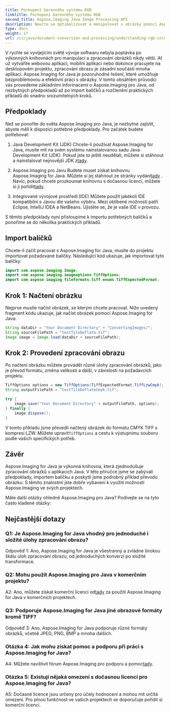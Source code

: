 ```yaml
---
title: Pochopení barevného systému RGB
linktitle: Pochopení barevného systému RGB
second_title: Aspose.Imaging Java Image Processing API
description: Naučte se optimalizovat a manipulovat s obrázky pomocí Aspose.Imaging for Java. Začněte s naším podrobným průvodcem.
type: docs
weight: 17
url: /cs/java/document-conversion-and-processing/understanding-rgb-color-system/
---
```

V rychle se vyvíjejícím světě vývoje softwaru nebyla poptávka po výkonných knihovnách pro manipulaci a zpracování obrázků nikdy větší. Ať už vytváříte webovou aplikaci, mobilní aplikaci nebo dokonce pracujete na desktopovém projektu, zpracování obrazu je zásadní součástí mnoha aplikací. Aspose.Imaging for Java je pozoruhodné řešení, které umožňuje bezproblémovou a efektivní práci s obrázky. V tomto obsáhlém průvodci vás provedeme základními informacemi o Aspose.Imaging pro Java, od nezbytných předpokladů až po import balíčků a rozčlenění praktických příkladů do snadno srozumitelných kroků.

## Předpoklady

Než se ponoříte do světa Aspose.Imaging pro Java, je nezbytné zajistit, abyste měli k dispozici potřebné předpoklady. Pro začátek budete potřebovat:

1. Java Development Kit (JDK)
 Chcete-li používat Aspose.Imaging for Java, musíte mít na svém systému nainstalovanou sadu Java Development Kit (JDK). Pokud jste to ještě neudělali, můžete si stáhnout a nainstalovat nejnovější JDK z[tady](https://www.oracle.com/java/technologies/javase-downloads).

2. Aspose.Imaging pro Javu
 Budete muset získat knihovnu Aspose.Imaging for Java. Můžete si jej stáhnout ze stránky vydání[tady](https://releases.aspose.com/imaging/java/) . Navíc, pokud chcete prozkoumat knihovnu s dočasnou licencí, můžete si ji pořídit[tady](https://purchase.aspose.com/temporary-license/).

3. Integrované vývojové prostředí (IDE)
Můžete použít jakékoli IDE kompatibilní s Javou dle vašeho výběru. Mezi oblíbené možnosti patří Eclipse, IntelliJ IDEA a NetBeans. Ujistěte se, že je vaše IDE v provozu.

S těmito předpoklady nyní přistoupíme k importu potřebných balíčků a ponoříme se do několika praktických příkladů.

## Import balíčků

Chcete-li začít pracovat s Aspose.Imaging for Java, musíte do projektu importovat požadované balíčky. Následující kód ukazuje, jak importovat tyto balíčky:

```java
import com.aspose.imaging.Image;
import com.aspose.imaging.imageoptions.TiffOptions;
import com.aspose.imaging.fileformats.tiff.enums.TiffExpectedFormat;
```

## Krok 1: Načtení obrázku

Nejprve musíte načíst obrázek, se kterým chcete pracovat. Níže uvedený fragment kódu ukazuje, jak načíst obrázek pomocí Aspose.Imaging for Java:

```java
String dataDir = "Your Document Directory" + "ConvertingImages/";
String sourceFilePath = "testTileDeflate.tif";
Image image = Image.load(dataDir + sourceFilePath);
```

## Krok 2: Provedení zpracování obrazu

Po načtení obrázku můžete provádět různé úlohy zpracování obrázků, jako je převod formátu, změna velikosti a další, v závislosti na požadavcích projektu.

```java
TiffOptions options = new TiffOptions(TiffExpectedFormat.TiffLzwCmyk);
String outputFilePath = "testTileDeflateCmyk.tif";

try {
    image.save("Your Document Directory" + outputFilePath, options);
} finally {
    image.dispose();
}
```

 V tomto příkladu jsme převedli načtený obrázek do formátu CMYK TIFF s kompresí LZW. Můžete upravit`TiffOptions` a cestu k výstupnímu souboru podle vašich specifických potřeb.

## Závěr

Aspose.Imaging for Java je výkonná knihovna, která zjednodušuje zpracování obrázků v aplikacích Java. V této příručce jsme se zabývali předpoklady, importem balíčku a poskytli jsme podrobný příklad převodu obrázku. S těmito znalostmi jste dobře vybaveni k využití možností Aspose.Imaging ve svých projektech.

Máte další otázky ohledně Aspose.Imaging pro Java? Podívejte se na tyto často kladené otázky:

## Nejčastější dotazy

### Q1: Je Aspose.Imaging for Java vhodný pro jednoduché i složité úlohy zpracování obrazu?

Odpověď 1: Ano, Aspose.Imaging for Java je všestranný a zvládne širokou škálu úloh zpracování obrazu, od jednoduchých konverzí po složité transformace.

### Q2: Mohu použít Aspose.Imaging pro Java v komerčním projektu?

 A2: Ano, můžete získat komerční licenci od[tady](https://purchase.aspose.com/buy) za použití Aspose.Imaging for Java v komerčních projektech.

### Q3: Podporuje Aspose.Imaging for Java jiné obrazové formáty kromě TIFF?

Odpověď 3: Ano, Aspose.Imaging for Java podporuje různé formáty obrázků, včetně JPEG, PNG, BMP a mnoha dalších.

### Otázka 4: Jak mohu získat pomoc a podporu při práci s Aspose.Imaging for Java?

 A4: Můžete navštívit fórum Aspose.Imaging pro podporu a pomoc[tady](https://forum.aspose.com/).

### Otázka 5: Existují nějaká omezení s dočasnou licencí pro Aspose.Imaging for Java?

A5: Dočasné licence jsou určeny pro účely hodnocení a mohou mít určitá omezení. Pro plnou funkčnost ve vašich projektech se doporučuje pořídit si komerční licenci.